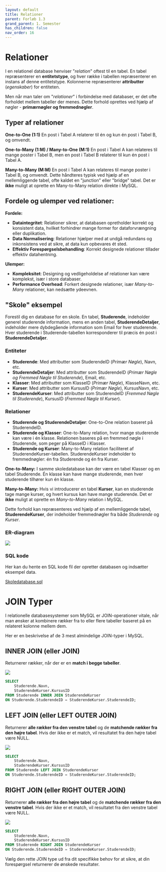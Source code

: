```yaml
---
layout: default
title: Relationer
parent: Forløb 1.3
grand_parent: 1. Semester
has_children: false
nav_order: 16
---
```


# Relationer
I en relationel database henviser "*relation*" oftest til en tabel. En tabel repræsenterer en **entitetstype**, og hver række i tabellen repræsenterer en instans af denne entitetstype. Kolonnerne repræsenterer **attributter** (*egenskaber*) for entiteten.

Men når man taler om "*relationer*" i forbindelse med databaser, er det ofte forholdet mellem tabeller der menes. Dette forhold oprettes ved hjælp af nøgler - **primærnøgler og fremmednøgler**.

## Typer af relationer
**One-to-One (1:1)** En post i Tabel A relaterer til én og kun én post i Tabel B, og omvendt.

**One-to-Many (1:M) / Many-to-One (M:1)**
En post i Tabel A kan relateres til mange poster i Tabel B, men en post i Tabel B relaterer til kun én post i Tabel A.

**Many-to-Many (M:M)**
En post i Tabel A kan relateres til mange poster i Tabel B, og omvendt. Dette håndteres typisk ved hjælp af en mellemliggende tabel, ofte kaldet en "junction" eller "bridge" tabel. Det er **ikke** muligt at oprette en Many-to-Many relation direkte i MySQL.

## Fordele og ulemper ved relationer:
**Fordele:**
- **Dataintegritet**: Relationer sikrer, at databasen opretholder korrekt og konsistent data, hvilket forhindrer mange former for dataforvrængning eller duplikation.
- **Data Normalisering**: Relationer hjælper med at undgå redundans og inkonsistens ved at sikre, at data kun opbevares ét sted.
- **Effektiv Forespørgselsbehandling**: Korrekt designede relationer tillader effektiv datahentning.

**Ulemper:**
- **Kompleksitet**: Designing og vedligeholdelse af relationer kan være komplekst, især i store databaser.
- **Performance Overhead**: Forkert designede relationer, især *Many-to-Many* relationer, kan nedsætte ydeevnen.

## "Skole" eksempel
Forestil dig en database for en skole. En tabel, **Studerende**, indeholder generel studerende information, mens en anden tabel, **StuderendeDetaljer**, indeholder mere dybdegående information som Email for hver studerende. Hver studerende i Studerende-tabellen korresponderer til præcis én post i **StuderendeDetaljer**.

### Entiteter
- **Studerende**: Med attributter som StuderendeID (*Primær Nøgle*), Navn, etc.
- **StuderendeDetaljer**: Med attributter som StuderendeID (*Primær Nøgle og Fremmed Nøgle til Studerende*), Email, etc.
- **Klasser**: Med attributter som KlasseID (*Primær Nøgle*), KlasseNavn, etc.
- **Kurser**: Med attributter som KursusID (*Primær Nøgle*), KursusNavn, etc.
- **StuderendeKurser**: Med attributter som StuderendeID (*Fremmed Nøgle til Studerende*), KursusID (*Fremmed Nøgle til Kurser*).

### Relationer
- **Studerende og StuderendeDetaljer**: One-to-One relation baseret på StuderendeID.
- **Studerende og Klasser**: One-to-Many relation, hvor mange studerende kan være i én klasse. Relationen baseres på en fremmed nøgle i Studerende, som peger på KlasseID i Klasser.
- **Studerende og Kurser**: Many-to-Many relation faciliteret af StuderendeKurser-tabellen. StuderendeKurser indeholder to fremmednøgler: én fra Studerende og én fra Kurser.

**One-to-Many:**
I samme skoledatabase kan der være en tabel Klasser og en tabel Studerende. Én klasse kan have mange studerende, men hver studerende tilhører kun én klasse.

**Many-to-Many:**
Hvis vi introducerer en tabel **Kurser**, kan en studerende tage mange kurser, og hvert kursus kan have mange studerende. Det er **ikke** muligt at oprette en *Many-to-Many* relation i MySQL.

Dette forhold kan repræsenteres ved hjælp af en mellemliggende tabel, **StuderendeKurser**, der indeholder fremmednøgler fra både *Studerende* og *Kurser*.

### ER-diagram
![](./image/er-diagram-skole.jpg)

### SQL kode
Her kan du hente en SQL kode fil der opretter databasen og indsætter eksempel data.

[Skoledatabase.sql](./sql/skoledabase.sql)

# JOIN Typer
I relationelle databasesystemer som MySQL er JOIN-operationer vitale, når man ønsker at kombinere rækker fra to eller flere tabeller baseret på en relateret kolonne mellem dem. 

Her er en beskrivelse af de 3 mest almindelige JOIN-typer i MySQL.

## INNER JOIN (eller JOIN)
Returnerer rækker, når der er en **match i begge tabeller**.

![](./image/join.jpg)

```sql
SELECT 
	Studerende.Navn,
    StuderendeKurser.KursusID 
FROM Studerende INNER JOIN StuderendeKurser
ON Studerende.StuderendeID = StuderendeKurser.StuderendeID;
```

## LEFT JOIN (eller LEFT OUTER JOIN)
Returnerer **alle rækker fra den venstre tabel** og de **matchende rækker fra den højre tabel**. Hvis der ikke er et match, vil resultatet fra den højre tabel være NULL.

![](./image/left-join.jpg)

```sql
SELECT 
	Studerende.Navn,
    StuderendeKurser.KursusID 
FROM Studerende LEFT JOIN StuderendeKurser
ON Studerende.StuderendeID = StuderendeKurser.StuderendeID;
```

## RIGHT JOIN (eller RIGHT OUTER JOIN)
Returnerer **alle rækker fra den højre tabel** og de **matchende rækker fra den venstre tabel**. Hvis der ikke er et match, vil resultatet fra den venstre tabel være NULL.

![](./image/right-join.jpg)

```sql
SELECT 
	Studerende.Navn,
    StuderendeKurser.KursusID 
FROM Studerende RIGHT JOIN StuderendeKurser
ON Studerende.StuderendeID = StuderendeKurser.StuderendeID;
```

Vælg den rette JOIN type ud fra dit specifikke behov for at sikre, at din forespørgsel returnerer de ønskede resultater.